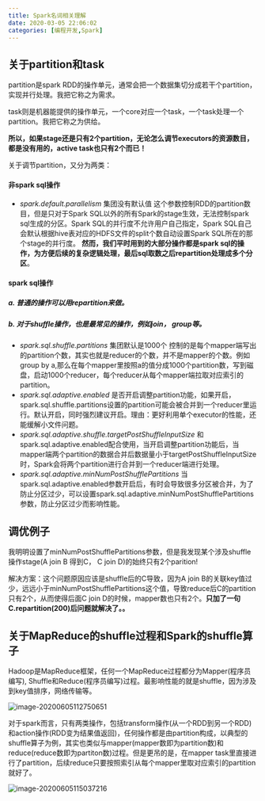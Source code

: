 ```yaml
---
title: Spark名词相关理解
date: 2020-03-05 22:06:02
categories: [编程开发,Spark]
---
```


## 关于partition和task
partition是spark RDD的操作单元，通常会把一个数据集切分成若干个partition，实现并行处理。我把它称之为需求。

task则是机器能提供的操作单元，一个core对应一个task，一个task处理一个partition。我把它称之为供给。

**所以，如果stage还是只有2个partition，无论怎么调节executors的资源数目，都是没有用的，active task也只有2个而已！**

关于调节partition，又分为两类：
#### 非spark sql操作

- *spark.default.parallelism* 集团没有默认值
这个参数控制RDD的partition数目，但是只对于Spark SQL以外的所有Spark的stage生效，无法控制spark sql生成的分区。Spark SQL的并行度不允许用户自己指定，Spark SQL自己会默认根据hive表对应的HDFS文件的split个数自动设置Spark SQL所在的那个stage的并行度。
**然而，我们平时用到的大部分操作都是spark sql的操作，为方便后续的复杂逻辑处理，最后sql取数之后repartition处理成多个分区**。


#### spark sql操作

##### a. 普通的操作可以用repartition来做。
##### b. 对于shuffle操作，也是最常见的操作，例如join， group等。

- *spark.sql.shuffle.partitions* 集团默认是1000个
控制的是每个mapper端写出的partition个数，其实也就是reducer的个数，并不是mapper的个数。例如group by a,那么在每个mapper里按照a的值分成1000个partition数，写到磁盘，启动1000个reducer，每个reducer从每个mapper端拉取对应索引的partition。
- *spark.sql.adaptive.enabled*
是否开启调整partition功能，如果开启，spark.sql.shuffle.partitions设置的partition可能会被合并到一个reducer里运行。默认开启，同时强烈建议开启。理由：更好利用单个executor的性能，还能缓解小文件问题。
- *spark.sql.adaptive.shuffle.targetPostShuffleInputSize*
和spark.sql.adaptive.enabled配合使用，当开启调整partition功能后，当mapper端两个partition的数据合并后数据量小于targetPostShuffleInputSize时，Spark会将两个partition进行合并到一个reducer端进行处理。
- *spark.sql.adaptive.minNumPostShufflePartitions*
当spark.sql.adaptive.enabled参数开启后，有时会导致很多分区被合并，为了防止分区过少，可以设置spark.sql.adaptive.minNumPostShufflePartitions参数，防止分区过少而影响性能。




## 调优例子

我明明设置了minNumPostShufflePartitions参数，但是我发现某个涉及shuffle操作stage(A join B 得到C， C join D)的始终只有2个parition!

解决方案：这个问题原因应该是shuffle后的C导致，因为A join B的关联key值过少，远远小于minNumPostShufflePartitions这个值，导致reduce后C的partition只有2个，从而使得后面C join D的时候，mapper数也只有2个。**只加了一句C.repartition(200)后问题就解决了。。**



## 关于MapReduce的shuffle过程和Spark的shuffle算子

Hadoop是MapReduce框架，任何一个MapReduce过程都分为Mapper(程序员编写), Shuffle和Reduce(程序员编写)过程。最影响性能的就是shuffle，因为涉及到key值排序，网络传输等。

![image-20200605112750651](https://tva1.sinaimg.cn/large/007S8ZIlly1gfh9nktybqj30k508xq5u.jpg)

对于spark而言，只有两类操作，包括transform操作(从一个RDD到另一个RDD)和action操作(RDD变为结果值返回)，任何操作都是由partition构成，以典型的shuffle算子为例，其实也类似与mapper(mapper数即为partition数)和reduce(reduce数即为partiton数)过程。但是更吊的是，在mapper task里直接进行了partition，后续reduce只要按照索引从每个mapper里取对应索引的partition就好了。

![image-20200605115037216](https://tva1.sinaimg.cn/large/007S8ZIlly1gfh9s51wzjj30lq07i0u3.jpg)